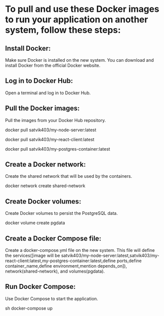 # To pull and use these Docker images to run your application on another system, follow these steps:

## Install Docker:
Make sure Docker is installed on the new system. You can download and install Docker from the official Docker website.

## Log in to Docker Hub:
Open a terminal and log in to Docker Hub.

## Pull the Docker images:
Pull the images from your Docker Hub repository.

docker pull satvik403/my-node-server:latest

docker pull satvik403/my-react-client:latest

docker pull satvik403/my-postgres-container:latest

## Create a Docker network:
Create the shared network that will be used by the containers.


docker network create shared-network

## Create Docker volumes:
Create Docker volumes to persist the PostgreSQL data.

docker volume create pgdata

## Create a Docker Compose file:
Create a docker-compose.yml file on the new system. This file will define the services([image will be satvik403/my-node-server:latest,satvik403/my-react-client:latest,my-postgres-container:latest,define ports,define container_name,define environment,mention depends_on]), network(shared-network), and volumes(pgdata).



## Run Docker Compose:
Use Docker Compose to start the application.

sh
docker-compose up

